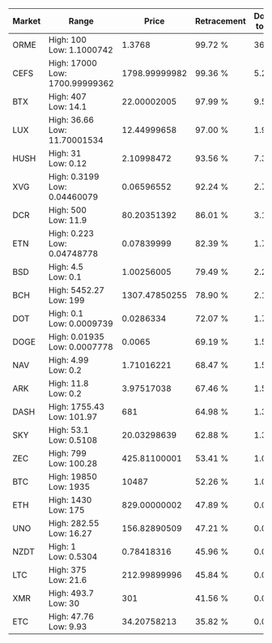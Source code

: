 | Market | Range | Price| Retracement | Doubles to 50% |
| --- | --- | --- | --- | --- |
| ORME | High: 100<br />Low: 1.1000742 | 1.3768 | 99.72 % | 36.72 |
| CEFS | High: 17000<br />Low: 1700.99999362 | 1798.99999982 | 99.36 % | 5.20 |
| BTX | High: 407<br />Low: 14.1 | 22.00002005 | 97.99 % | 9.57 |
| LUX | High: 36.66<br />Low: 11.70001534 | 12.44999658 | 97.00 % | 1.94 |
| HUSH | High: 31<br />Low: 0.12 | 2.10998472 | 93.56 % | 7.37 |
| XVG | High: 0.3199<br />Low: 0.04460079 | 0.06596552 | 92.24 % | 2.76 |
| DCR | High: 500<br />Low: 11.9 | 80.20351392 | 86.01 % | 3.19 |
| ETN | High: 0.223<br />Low: 0.04748778 | 0.07839999 | 82.39 % | 1.73 |
| BSD | High: 4.5<br />Low: 0.1 | 1.00256005 | 79.49 % | 2.29 |
| BCH | High: 5452.27<br />Low: 199 | 1307.47850255 | 78.90 % | 2.16 |
| DOT | High: 0.1<br />Low: 0.0009739 | 0.0286334 | 72.07 % | 1.76 |
| DOGE | High: 0.01935<br />Low: 0.0007778 | 0.0065 | 69.19 % | 1.55 |
| NAV | High: 4.99<br />Low: 0.2 | 1.71016221 | 68.47 % | 1.52 |
| ARK | High: 11.8<br />Low: 0.2 | 3.97517038 | 67.46 % | 1.51 |
| DASH | High: 1755.43<br />Low: 101.97 | 681 | 64.98 % | 1.36 |
| SKY | High: 53.1<br />Low: 0.5108 | 20.03298639 | 62.88 % | 1.34 |
| ZEC | High: 799<br />Low: 100.28 | 425.81100001 | 53.41 % | 1.06 |
| BTC | High: 19850<br />Low: 1935 | 10487 | 52.26 % | 1.04 |
| ETH | High: 1430<br />Low: 175 | 829.00000002 | 47.89 % | 0.00 |
| UNO | High: 282.55<br />Low: 16.27 | 156.82890509 | 47.21 % | 0.00 |
| NZDT | High: 1<br />Low: 0.5304 | 0.78418316 | 45.96 % | 0.00 |
| LTC | High: 375<br />Low: 21.6 | 212.99899996 | 45.84 % | 0.00 |
| XMR | High: 493.7<br />Low: 30 | 301 | 41.56 % | 0.00 |
| ETC | High: 47.76<br />Low: 9.93 | 34.20758213 | 35.82 % | 0.00 |
